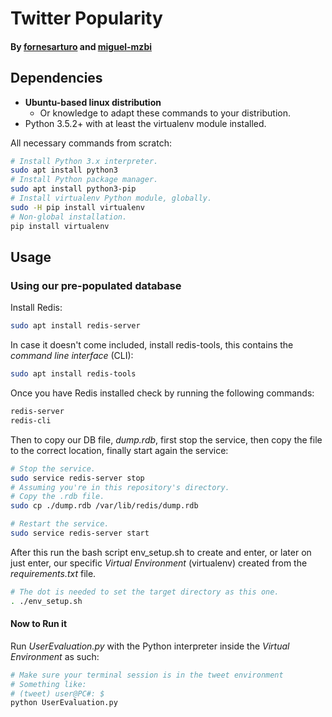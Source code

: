 # Twitter Popularity
#### By [fornesarturo](https://github.com/fornesarturo) and [miguel-mzbi](https://github.com/miguel-mzbi)

## Dependencies

* **Ubuntu-based linux distribution**
    * Or knowledge to adapt these commands to your distribution.
* Python 3.5.2+ with at least the virtualenv module installed.

All necessary commands from scratch:

```bash
# Install Python 3.x interpreter.
sudo apt install python3
# Install Python package manager.
sudo apt install python3-pip
# Install virtualenv Python module, globally.
sudo -H pip install virtualenv
# Non-global installation.
pip install virtualenv
```

## Usage

### Using our pre-populated database

Install Redis:

```bash
sudo apt install redis-server
```

In case it doesn't come included, install redis-tools, this contains the *command line interface* (CLI):

```bash
sudo apt install redis-tools
```

Once you have Redis installed check by running the following commands:

```bash
redis-server
redis-cli
```

Then to copy our DB file, *dump.rdb*, first stop the service, then copy the file to the correct location, finally start again the service:

```bash
# Stop the service.
sudo service redis-server stop
# Assuming you're in this repository's directory.
# Copy the .rdb file.
sudo cp ./dump.rdb /var/lib/redis/dump.rdb

# Restart the service.
sudo service redis-server start
```

After this run the bash script env_setup.sh to create and enter, or later on just enter, our specific *Virtual Environment* (virtualenv) created from the *requirements.txt* file.

```bash
# The dot is needed to set the target directory as this one.
. ./env_setup.sh
```

#### Now to Run it

Run *UserEvaluation.py* with the Python interpreter inside the *Virtual Environment* as such:

```bash
# Make sure your terminal session is in the tweet environment
# Something like:
# (tweet) user@PC#: $
python UserEvaluation.py
```